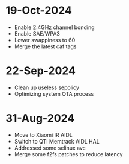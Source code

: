 # 19-Oct-2024
- Enable 2.4GHz channel bonding
- Enable SAE/WPA3
- Lower swappiness to 60
- Merge the latest caf tags

# 22-Sep-2024
- Clean up useless sepolicy
- Optimizing system OTA process

# 31-Aug-2024
- Move to Xiaomi IR AIDL
- Switch to QTI Memtrack AIDL HAL
- Addressed some selinux avc
- Merge some f2fs patches to reduce latency

